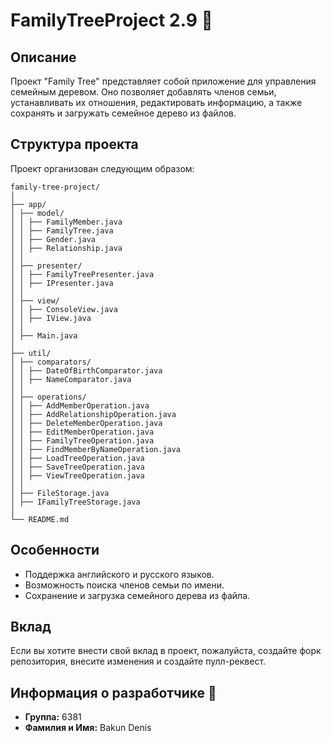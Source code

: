 # FamilyTreeProject 2.9 🌳

## Описание

Проект "Family Tree" представляет собой приложение для управления семейным деревом. Оно позволяет добавлять членов семьи, устанавливать их отношения, редактировать информацию, а также сохранять и загружать семейное дерево из файлов.

## Структура проекта

Проект организован следующим образом:



```
family-tree-project/
│
├── app/
│ ├── model/
│ │ ├── FamilyMember.java
│ │ ├── FamilyTree.java
│ │ ├── Gender.java
│ │ ├── Relationship.java
│ │
│ ├── presenter/
│ │ ├── FamilyTreePresenter.java
│ │ ├── IPresenter.java
│ │
│ ├── view/
│ │ ├── ConsoleView.java
│ │ ├── IView.java
│ │
│ ├── Main.java
│
├── util/
│ ├── comparators/
│ │ ├── DateOfBirthComparator.java
│ │ ├── NameComparator.java
│ │
│ ├── operations/
│ │ ├── AddMemberOperation.java
│ │ ├── AddRelationshipOperation.java
│ │ ├── DeleteMemberOperation.java
│ │ ├── EditMemberOperation.java
│ │ ├── FamilyTreeOperation.java
│ │ ├── FindMemberByNameOperation.java
│ │ ├── LoadTreeOperation.java
│ │ ├── SaveTreeOperation.java
│ │ ├── ViewTreeOperation.java
│ │
│ ├── FileStorage.java
│ ├── IFamilyTreeStorage.java
│
└── README.md
```
## Особенности

- Поддержка английского и русского языков.
- Возможность поиска членов семьи по имени.
- Сохранение и загрузка семейного дерева из файла.

## Вклад

Если вы хотите внести свой вклад в проект, пожалуйста, создайте форк репозитория, внесите изменения и создайте пулл-реквест.

## Информация о разработчике 👤

- **Группа:** 6381
- **Фамилия и Имя:** Bakun Denis
